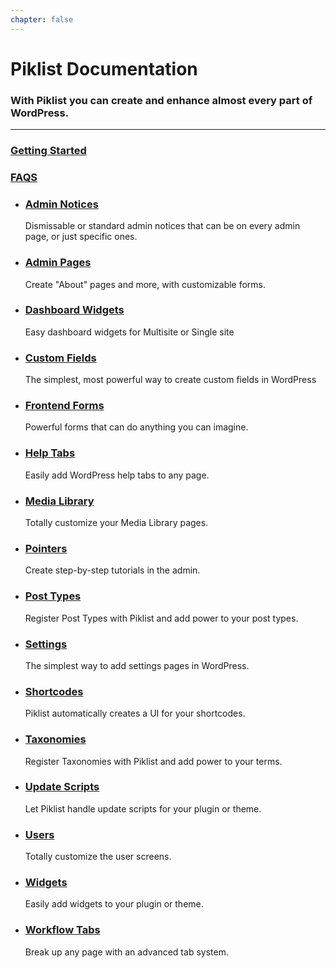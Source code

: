 ```yaml
---
chapter: false
---
```


# Piklist Documentation

### With Piklist you can create and enhance almost every part of WordPress.

<hr/>
<h3 class="center"><i class="fas fa-graduation-cap fa-sm"></i><a href="/getting-started">Getting Started</a></h3>
<h3 class="center"><i class="fas fa-check fa-sm"></i> <a href="/faq">FAQS</a></h3>

<ul id="features-table">
  <li class="feature">
    <h3><i class="fas fa-bullhorn fa-sm"></i><a href="/##">Admin Notices</a></h3>
    <p>Dismissable or standard admin notices that can be on every admin page, or just specific ones.</p>
  </li>
  <li class="feature">
    <h3><i class="fas fa-file fa-sm"></i><a href="/##">Admin Pages</a></h3>
    <p>Create "About" pages and more, with customizable forms.</p>
  </li>
  <li class="feature">
    <h3><i class="fas fa-tachometer fa-sm"></i><a href="/##">Dashboard Widgets</a></h3> Easy dashboard widgets for Multisite or Single site
  </li>
  <li class="feature">
    <h3><i class="fas fa-list-alt fa-sm"></i><a href="/##">Custom Fields</a></h3> The simplest, most powerful way to create custom fields in WordPress
  </li>
  <li class="feature">
    <h3><i class="fas fa-keyboard fa-sm"></i><a href="/##">Frontend Forms</a></h3> Powerful forms that can do anything you can imagine.
  </li>
  <li class="feature">
    <h3><i class="fas fa-question-circle fa-sm"></i><a href="/##">Help Tabs</a></h3> Easily add WordPress help tabs to any page.
  </li>
  <li class="feature">
    <h3><i class="fas fa-images fa-sm"></i><a href="/##">Media Library</a></h3> Totally customize your Media Library pages.
  </li>
  <li class="feature">
    <h3><i class="fas fa-angle-up fa-sm"></i><a href="/##">Pointers</a></h3> Create step-by-step tutorials in the admin.
  </li>
  <li class="feature">
    <h3><i class="fas fa-thumbtack fa-sm"></i><a href="/##">Post Types</a></h3> Register Post Types with Piklist and add power to your post types.
  </li>
  <li class="feature">
    <h3><i class="fas fa-sliders-h fa-sm fa-rotate-90"></i><a href="/##">Settings</a></h3> The simplest way to add settings pages in WordPress.
  </li>
  <li class="feature">
    <h3><i class="fas fa-code fa-sm"></i><a href="/##">Shortcodes</a></h3> Piklist automatically creates a UI for your shortcodes.
  </li>
  <li class="feature">
    <h3><i class="fas fa-sitemap fa-sm"></i><a href="/##">Taxonomies</a></h3> Register Taxonomies with Piklist and add power to your terms.
  </li>
  <li class="feature">
    <h3><i class="fas fa-arrow-alt-circle-up fa-sm"></i><a href="/##">Update Scripts</a></h3> Let Piklist handle update scripts for your plugin or theme.
  </li>
  <li class="feature">
    <h3><i class="fas fa-user fa-sm"></i><a href="/##">Users</a></h3> Totally customize the user screens.
  </li>
  <li class="feature">
    <h3><i class="fas fa-arrows fa-sm"></i><a href="/##">Widgets</a></h3> Easily add widgets to your plugin or theme.
  </li>
  <li class="feature">
    <h3><i class="fas fa-cogs fa-sm"></i><a href="/##">Workflow Tabs</a></h3> Break up any page with an advanced tab system.
  </li>
</ul>
